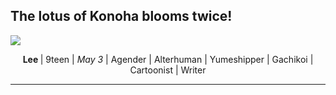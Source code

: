 ## The lotus of Konoha blooms twice!
![](https://i.postimg.cc/VLrwW8Vc/ezgif-371dbda7928e18.gif)
<p align="center"> <b> Lee </b> | 9teen | <i>May 3</i> | Agender | Alterhuman | Yumeshipper | Gachikoi | Cartoonist | Writer</p>

____ 
